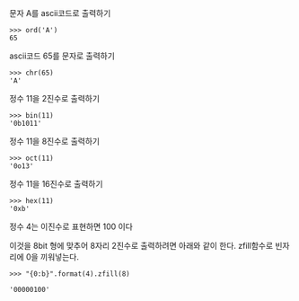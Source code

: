 문자 A를 ascii코드로 출력하기

    >>> ord('A')
    65

ascii코드 65를 문자로 출력하기

    >>> chr(65)
    'A'

정수 11을 2진수로 출력하기

    >>> bin(11)
    '0b1011'

정수 11을 8진수로 출력하기

    >>> oct(11)
    '0o13'

정수 11을 16진수로 출력하기

    >>> hex(11)
    '0xb'


정수 4는 이진수로 표현하면 100 이다

이것을 8bit 형에 맞추어 8자리 2진수로 출력하려면 아래와 같이 한다. zfill함수로 빈자리에 0을 끼워넣는다.

    >>> "{0:b}".format(4).zfill(8)

    '00000100'